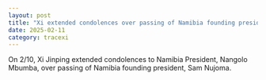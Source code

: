 ```yaml
---
layout: post
title: "Xi extended condolences over passing of Namibia founding president"
date: 2025-02-11
category: tracexi
---
```


On 2/10, Xi Jinping extended condolences to Namibia President, Nangolo Mbumba, over passing of Namibia founding president, Sam Nujoma.
